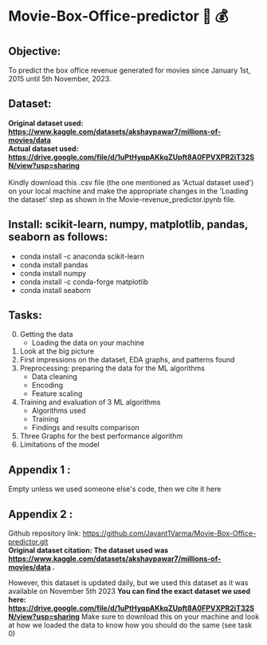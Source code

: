 # Movie-Box-Office-predictor :movie_camera: :moneybag:

## Objective: 
To predict the box office revenue generated for movies since January 1st, 2015 until 5th November, 2023.

## Dataset:
**Original dataset used: https://www.kaggle.com/datasets/akshaypawar7/millions-of-movies/data** </br>
**Actual dataset used: https://drive.google.com/file/d/1uPtHyqpAKkqZUpft8A0FPVXPR2iT32SN/view?usp=sharing**  </br> </br> Kindly download this .csv file (the one mentioned as 'Actual dataset used') on your local machine and make the appropriate changes in the 'Loading the dataset' step as shown in the Movie-revenue_predictor.ipynb file.


## Install: scikit-learn, numpy, matplotlib, pandas, seaborn as follows:

 - conda install -c anaconda scikit-learn 
 - conda install pandas
 - conda install numpy
 - conda install -c conda-forge matplotlib
 - conda install seaborn 
 
## Tasks:

0. Getting the data
   - Loading the data on your machine
1. Look at the big picture
2. First impressions on the dataset, EDA graphs, and patterns found
3. Preprocessing: preparing the data for the ML algorithms
   - Data cleaning
   - Encoding
   - Feature scaling
4. Training and evaluation of 3 ML algorithms
   - Algorithms used
   - Training
   - Findings and results comparison
5. Three Graphs for the best performance algorithm
6. Limitations of the model

## Appendix 1 : 
Empty unless we used someone else's code, then we cite it here
## Appendix 2 : 
Github repository link: https://github.com/Jayant1Varma/Movie-Box-Office-predictor.git </br>
**Original dataset citation: The dataset used was https://www.kaggle.com/datasets/akshaypawar7/millions-of-movies/data .** </br>

However, this dataset is updated daily, but we used this dataset as it was available on November 5th 2023
**You can find the exact dataset we used here: https://drive.google.com/file/d/1uPtHyqpAKkqZUpft8A0FPVXPR2iT32SN/view?usp=sharing** Make sure to download this on your machine and look at how we loaded the data to know how you should do the same (see task 0)


